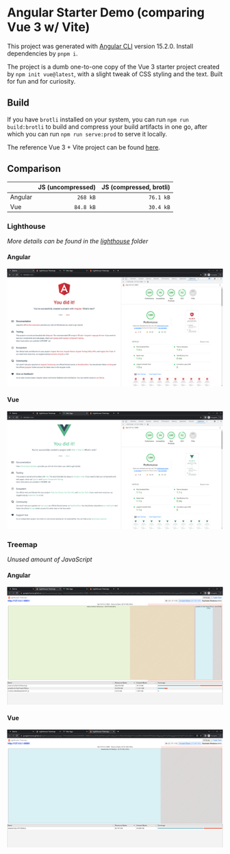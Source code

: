 # Angular Starter Demo (comparing Vue 3 w/ Vite)

This project was generated with [Angular CLI](https://github.com/angular/angular-cli) version 15.2.0. Install dependencies by `pnpm i`.

The project is a dumb one-to-one copy of the Vue 3 starter project created by `npm init vue@latest`, with a slight tweak of CSS styling and the text. Built for fun and for curiosity.

## Build

If you have `brotli` installed on your system, you can run `npm run build:brotli` to build and compress your build artifacts in one go, after which you can run `npm run serve:prod` to serve it locally.

The reference Vue 3 + Vite project can be found [here](https://github.com/HymanZHAN/vue3-starter-demo).

## Comparison

|         | JS (uncompressed) | JS (compressed, brotli) |
| ------- | ----------------: | ----------------------: |
| Angular |          `268 kB` |               `76.1 kB` |
| Vue     |         `84.8 kB` |               `30.4 kB` |

### Lighthouse

_More details can be found in the [lighthouse](./lighthouse/) folder_

#### Angular

![angular lighthouse result](./screenshots/lighthouse-angular.png)

#### Vue

![vue lighthouse result](./screenshots/lighthouse-vue.png)

### Treemap

_Unused amount of JavaScript_

#### Angular

![angular js tree map](./screenshots/js-treemap-angular.png)

#### Vue

![vue js tree map](./screenshots/js-treemap-vue.png)
